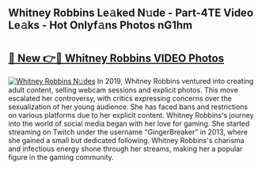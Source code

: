 ## Whitney Robbins Le𝚊ked N𝚞de - Part-4TE Video Le𝚊ks - Hot Onlyf𝚊ns Photos nG1hm

# <h2><a href="http://ab59085.deff.icu/?id=Whitney+Robbins">🔗 New 👉🔴 Whitney Robbins VIDEO Photos</a></h2>

[![Whitney Robbins N𝚞des](https://i.imgur.com/rIISA9y.gif)](http://ab59085.deff.icu/?id=Whitney+Robbins)
In 2019, Whitney Robbins ventured into creating adult content, selling webcam sessions and explicit photos. This move escalated her controversy, with critics expressing concerns over the sexualization of her young audience. She has faced bans and restrictions on various platforms due to her explicit content. Whitney Robbins's journey into the world of social media began with her love for gaming. She started streaming on Twitch under the username "GingerBreaker" in 2013, where she gained a small but dedicated following. Whitney Robbins's charisma and infectious energy shone through her streams, making her a popular figure in the gaming community.
